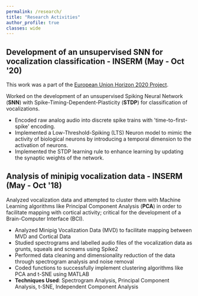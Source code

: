 ```yaml
---
permalink: /research/
title: "Research Activities"
author_profile: true
classes: wide
---
```


## Development of an unsupervised SNN for vocalization classification - INSERM (May - Oct '20)

This work was a part of the [European Union Horizon 2020 Project](https://ec.europa.eu/programmes/horizon2020/en).

Worked on the development of an unsupervised Spiking Neural Network (**SNN**) with Spike-Timing-Dependent-Plasticity (**STDP**) for classification of vocalizations.

- Encoded raw analog audio into discrete spike trains with 'time-to-first-spike' encoding.
- Implemented a Low-Threshold-Spiking (LTS) Neuron model to mimic the activity of biological neurons by introducing a temporal dimension to the activation of neurons.
- Implemented the STDP learning rule to enhance learning by updating the synaptic weights of the network.


## Analysis of minipig vocalization data - INSERM (May - Oct '18)

Analyzed vocalization data and attempted to cluster them with Machine Learning algorithms like Principal Component Analysis (**PCA**) in order to facilitate mapping with cortical activity; critical for the development of a Brain-Computer Interface (BCI).

- Analyzed Minipig Vocalization Data (MVD) to facilitate mapping between MVD and Cortical Data
- Studied spectrograms and labelled audio files of the vocalization data as grunts, squeals and screams using Spike2
- Performed data cleaning and dimensionality reduction of the data through spectrogram analysis and noise removal
- Coded functions to successfully implement clustering algorithms like PCA and t-SNE using MATLAB
- **Techniques Used**: Spectrogram Analysis, Principal Component Analysis, t-SNE, Independent Component Analysis
